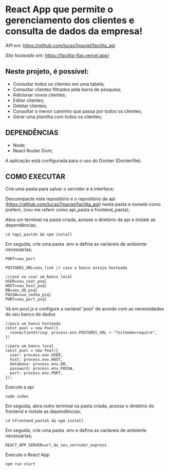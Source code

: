 
# React App que permite o gerenciamento dos clientes e consulta de dados da empresa!
_API em:_ https://github.com/lucas7maciel/facilita_api

_Site hosteado em:_ https://facilita-flax.vercel.app/

## Neste projeto, é possível:
- Consultar todos os clientes em uma tabela;
- Consultar clientes filtrados pela barra de pesquisa;
- Adicionar novos clientes;
- Editar clientes;
- Deletar clientes;
- Consultar o menor caminho que passa por todos os clientes;
- Gerar uma planilha com todos os clientes;

## DEPENDÊNCIAS
- Node;
- React Router Dom;

A aplicação está configurada para o uso do Docker (Dockerfile).

## COMO EXECUTAR
Crie uma pasta para salvar o servidor e a interface;

Descompacte este repositório e o repositório da api (https://github.com/lucas7maciel/facilita_api) nesta pasta e nomeie como preferir, (vou me referir como api_pasta e frontend_pasta);

Abra um terminal na pasta criada, acesse o diretório da api e instale as dependências;
```
cd %api_pasta% && npm install
```

Em seguida, crie uma pasta .env e defina as variáveis de ambiente necessárias;
```
PORT=seu_port

POSTGRES_URL=seu_link // caso o banco esteja hosteado

//caso va usar um banco local
USER=seu_user_psql
HOST=seu_host_psql
DB=seu_db_psql
PASSW=sua_senha_psql
PORT=seu_port_psql
```

Vá em pool.js e configure a variável 'pool' de acordo com as necessidades do seu banco de dados
```
//para um banco hosteado
const pool = new Pool({
  connectionString: process.env.POSTGRES_URL + "?sslmode=require",
})

//para um banco local
const pool = new Pool({
  user: process.env.USER,
  host: process.env.HOST,
  database: process.env.DB,
  password: process.env.PASSW,
  port: process.env.PORT,
});
```

Execute a api
```
node index
```

Em seguida, abra outro terminal na pasta criada, acesse o diretório do frontend e instale as dependências;
```
cd %frontend_pasta% && npm install
```

Em seguida, crie uma pasta .env e defina as variáveis de ambiente necessárias;
```
REACT_APP_SERVER=url_do_seu_servidor_express
```

Execute o React App
```
npm run start
```
